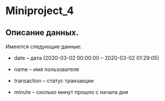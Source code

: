 # Miniproject_4

## Описание данных.
Имеются следующие данные:

- date – дата (2020-03-02 00:00:00 – 2020-03-02 01:29:05)

- name – имя пользователя

- transaction – статус транзакции

- minute – сколько минут прошло с начала дня
